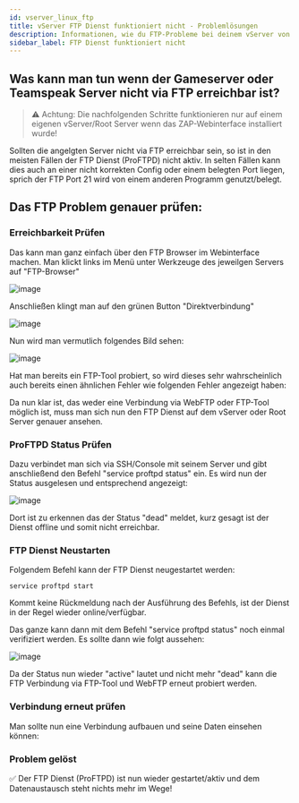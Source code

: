 ```yaml
---
id: vserver_linux_ftp
title: vServer FTP Dienst funktioniert nicht - Problemlösungen
description: Informationen, wie du FTP-Probleme bei deinem vServer von ZAP-Hosting beheben kannst - ZAP-Hosting.com Dokumentationen
sidebar_label: FTP Dienst funktioniert nicht
---
```


## Was kann man tun wenn der Gameserver oder Teamspeak Server nicht via FTP erreichbar ist? 

> ⚠️ Achtung: Die nachfolgenden Schritte funktionieren nur auf einem eigenen vServer/Root Server wenn das ZAP-Webinterface installiert wurde!

Sollten die angelgten Server nicht via FTP erreichbar sein, so ist in den meisten Fällen der FTP Dienst (ProFTPD) nicht aktiv. 
In selten Fällen kann dies auch an einer nicht korrekten Config oder einem belegten Port liegen, sprich der FTP Port 21 wird von einem anderen Programm genutzt/belegt. 

## Das FTP Problem genauer prüfen:

### Erreichbarkeit Prüfen
Das kann man ganz einfach über den FTP Browser im Webinterface machen. 
Man klickt links im Menü unter Werkzeuge des jeweilgen Servers auf "FTP-Browser"

![image](https://user-images.githubusercontent.com/13604413/159172130-2649e590-639d-4b1b-a464-fb4956c52929.png)


Anschließen klingt man auf den grünen Button "Direktverbindung"


![image](https://user-images.githubusercontent.com/13604413/159172131-2a355b01-508f-4b8a-8e67-f011e48a1b30.png)

Nun wird man vermutlich folgendes Bild sehen: 

![image](https://user-images.githubusercontent.com/13604413/159172135-52ee9fe3-dc99-4f70-8331-253514e6a949.png)

Hat man bereits ein FTP-Tool probiert, so wird dieses sehr wahrscheinlich auch bereits einen ähnlichen Fehler wie folgenden Fehler angezeigt haben: 


Da nun klar ist, das weder eine Verbindung via WebFTP oder FTP-Tool möglich ist, muss man sich nun den FTP Dienst auf dem vServer oder Root Server genauer ansehen. 


### ProFTPD Status Prüfen
Dazu verbindet man sich via SSH/Console mit seinem Server und gibt anschließend den Befehl "service proftpd status" ein. 
Es wird nun der Status ausgelesen und entsprechend angezeigt:

![image](https://user-images.githubusercontent.com/13604413/159172148-c736c6ed-9cca-42f6-8766-8170011e9848.png)


Dort ist zu erkennen das der Status "dead" meldet, kurz gesagt ist der Dienst offline und somit nicht erreichbar. 


### FTP Dienst Neustarten
Folgendem Befehl kann der FTP Dienst neugestartet werden:


```
service proftpd start
```

Kommt keine Rückmeldung nach der Ausführung des Befehls, ist der Dienst in der Regel wieder online/verfügbar. 

Das ganze kann dann mit dem Befehl "service proftpd status" noch einmal verifiziert werden. 
Es sollte dann wie folgt aussehen: 

![image](https://user-images.githubusercontent.com/13604413/159172153-f66bf3f5-6c56-45ed-b79e-04c645171c9d.png)


Da der Status nun wieder "active" lautet und nicht mehr "dead" kann die FTP Verbindung via FTP-Tool und WebFTP erneut probiert werden. 

### Verbindung erneut prüfen
Man sollte nun eine Verbindung aufbauen und seine Daten einsehen können: 

### Problem gelöst
✅ Der FTP Dienst (ProFTPD) ist nun wieder gestartet/aktiv und dem Datenaustausch steht nichts mehr im Wege!
